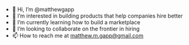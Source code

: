 - 👋 Hi, I’m @matthewgapp
- 👀 I’m interested in building products that help companies hire better
- 🌱 I’m currently learning how to build a marketplace
- 💞️ I’m looking to collaborate on the frontier in hiring
- 📫 How to reach me at matthew.m.gapp@gmail.com

<!---
matthewgapp/matthewgapp is a ✨ special ✨ repository because its `README.md` (this file) appears on your GitHub profile.
You can click the Preview link to take a look at your changes.
--->
